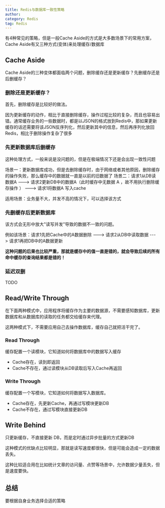 ```yaml
---
title: Redis与数据库一致性策略
author:
category: Redis
tag: Redis
---
```


有4种常见的策略，但是一般Cache Aside的方式是大多数场景下的常用方案，Cache Aside有又三种方式(变体)来处理缓存/数据库

## Cache Aside

Cache Aside的三种变体都面临两个问题，删除缓存还是更新缓存？先删缓存还是后删缓存？

### 删除还是更新缓存？

首先，删除缓存是比较好的做法。

因为更新缓存的动作，相比于直接删除缓存，操作过程比较的复杂，而且也容易出错。通常缓存业务的一些数据时，都是以JSON的格式放到Redis中，那如果更新缓存的话还需要将该JSON反序列化，然后更新其中的信息，然后再序列化放回Redis，相比于删除操作复杂了很多

### 先更新数据库后删缓存

这种处理方式，一般来说是没问题的，但是在极端情况下还是会出现一致性问题

场景一：更新数据库成功，但是去删除缓存时，由于网络或者其他原因，删除缓存的操作失败，那么缓存中的数据就一直是以前的旧数据了
场景二：请求1从DB读数据A ---> 请求2更新DB中的数据A（此时缓存中无数据 A ，故不用执行删除缓存操作 ） ---> 请求1将数据A
写入cache

适用场景：业务量不大，并发不高的情况下，可以选择该方式

### 先删缓存后更新数据库

该方式会无形中放大"读写并发"导致的数据不一致的问题。

例如该场景：请求1先把Cache中的A数据删除 ---> 请求2从DB中读取数据 --->  请求1再把DB中的A数据更新

**这种问题的后果也比较严重，那就是缓存中的值一直是错的，就会导致后续的所有命中缓存的查询结果都是错的！**

### 延迟双删

TODO

## Read/Write Through

在下面两种模式中，应用程序将缓存作为主要的数据源，不需要感知数据库，更新数据库和从数据库的读取的任务都交给缓存来代理。

这两种模式下，不需要应用自己去操作数据库，缓存自己就把活干完了。

### Read Through

缓存配置一个读模块，它知道如何将数据库中的数据写入缓存

- Cache存在，读到即返回
- Cache不存在，通过读模块从DB读取后写入Cache再返回

### Write Through

缓存配置一个写模块，它知道如何将数据写入数据库。

- Cache存在，先更新Cache，再通过写模块更新DB
- Cache不存在，通过写模块直接更新DB

## Write Behind

只更新缓存，不直接更新 DB，而是定时通过异步批量的方式更新DB

这种模式的优缺点比较明显，那就是读写速度都很快，但是可能会造成一定的数据丢失。

这种比较适合用在比如统计文章的访问量、点赞等场景中，允许数据少量丢失，但是速度要快。

## 总结

要根据自身业务选择合适的策略
